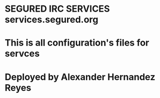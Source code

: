 # SEGURED IRC SERVICES services.segured.org
# This is all configuration's files for servces
# Deployed by Alexander Hernandez Reyes
